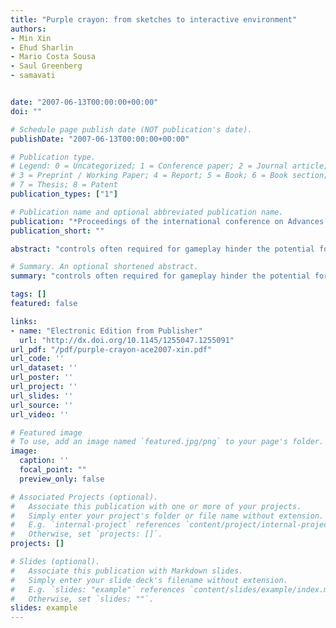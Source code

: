 ```yaml
---
title: "Purple crayon: from sketches to interactive environment"
authors:
- Min Xin
- Ehud Sharlin
- Mario Costa Sousa
- Saul Greenberg
- samavati


date: "2007-06-13T00:00:00+00:00"
doi: ""

# Schedule page publish date (NOT publication's date).
publishDate: "2007-06-13T00:00:00+00:00"

# Publication type.
# Legend: 0 = Uncategorized; 1 = Conference paper; 2 = Journal article;
# 3 = Preprint / Working Paper; 4 = Report; 5 = Book; 6 = Book section;
# 7 = Thesis; 8 = Patent
publication_types: ["1"]

# Publication name and optional abbreviated publication name.
publication: "*Proceedings of the international conference on Advances in computer entertainment technology (ACM)*"
publication_short: ""

abstract: "controls often required for gameplay hinder the potential for social interaction, especially in domestic settings. Purple Crayon, an interactive electronic entertainment environment for children, attempts to reclaim the sociable qualities of traditional entertainment occurring in the physical world by replacing abstract controls with intuitive interaction. Purple Crayon allows children to sketch virtual entities and interact with them in a physical manner. The sketched entities become animated and playful and afford interaction within their physical locality or between several localities. Various techniques for physical interaction are explored, demonstrating the feasibility and promise of the approach."

# Summary. An optional shortened abstract.
summary: "controls often required for gameplay hinder the potential for social interaction, especially in domestic settings. Purple Crayon, an interactive electronic entertainment environment for children, attempts to reclaim the sociable qualities of traditional entertainment occurring in the physical world by replacing abstract controls with intuitive interaction. Purple Crayon allows children to sketch virtual entities and interact with them in a physical manner. The sketched entities become animated a..."

tags: []
featured: false

links:
- name: "Electronic Edition from Publisher"
  url: "http://dx.doi.org/10.1145/1255047.1255091"
url_pdf: "/pdf/purple-crayon-ace2007-xin.pdf"
url_code: ''
url_dataset: ''
url_poster: ''
url_project: ''
url_slides: ''
url_source: ''
url_video: ''

# Featured image
# To use, add an image named `featured.jpg/png` to your page's folder. 
image:
  caption: ''
  focal_point: ""
  preview_only: false

# Associated Projects (optional).
#   Associate this publication with one or more of your projects.
#   Simply enter your project's folder or file name without extension.
#   E.g. `internal-project` references `content/project/internal-project/index.md`.
#   Otherwise, set `projects: []`.
projects: []

# Slides (optional).
#   Associate this publication with Markdown slides.
#   Simply enter your slide deck's filename without extension.
#   E.g. `slides: "example"` references `content/slides/example/index.md`.
#   Otherwise, set `slides: ""`.
slides: example
---
```

